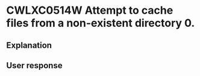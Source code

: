# CWLXC0514W Attempt to cache files from a non-existent directory 0.

## Explanation

## User response